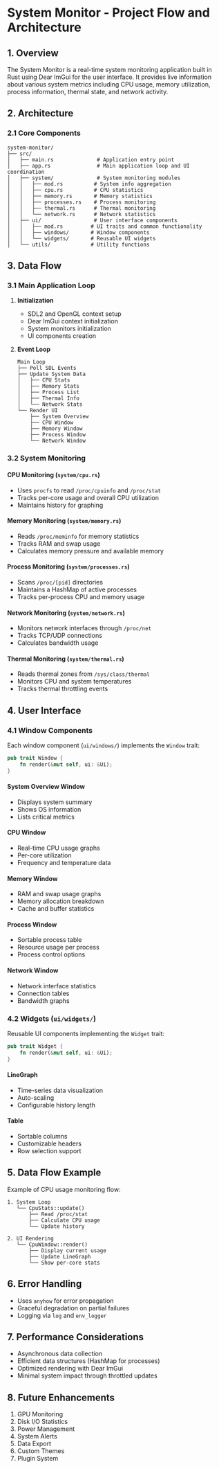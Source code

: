 # System Monitor - Project Flow and Architecture

## 1. Overview

The System Monitor is a real-time system monitoring application built in Rust using Dear ImGui for the user interface. It provides live information about various system metrics including CPU usage, memory utilization, process information, thermal state, and network activity.

## 2. Architecture

### 2.1 Core Components

```
system-monitor/
├── src/
│   ├── main.rs              # Application entry point
│   ├── app.rs               # Main application loop and UI coordination
│   ├── system/              # System monitoring modules
│   │   ├── mod.rs          # System info aggregation
│   │   ├── cpu.rs          # CPU statistics
│   │   ├── memory.rs       # Memory statistics
│   │   ├── processes.rs    # Process monitoring
│   │   ├── thermal.rs      # Thermal monitoring
│   │   └── network.rs      # Network statistics
│   ├── ui/                 # User interface components
│   │   ├── mod.rs         # UI traits and common functionality
│   │   ├── windows/       # Window components
│   │   └── widgets/       # Reusable UI widgets
│   └── utils/             # Utility functions
```

## 3. Data Flow

### 3.1 Main Application Loop

1. **Initialization**
   - SDL2 and OpenGL context setup
   - Dear ImGui context initialization
   - System monitors initialization
   - UI components creation

2. **Event Loop**
   ```
   Main Loop
   ├── Poll SDL Events
   ├── Update System Data
   │   ├── CPU Stats
   │   ├── Memory Stats
   │   ├── Process List
   │   ├── Thermal Info
   │   └── Network Stats
   └── Render UI
       ├── System Overview
       ├── CPU Window
       ├── Memory Window
       ├── Process Window
       └── Network Window
   ```

### 3.2 System Monitoring

#### CPU Monitoring (`system/cpu.rs`)
- Uses `procfs` to read `/proc/cpuinfo` and `/proc/stat`
- Tracks per-core usage and overall CPU utilization
- Maintains history for graphing

#### Memory Monitoring (`system/memory.rs`)
- Reads `/proc/meminfo` for memory statistics
- Tracks RAM and swap usage
- Calculates memory pressure and available memory

#### Process Monitoring (`system/processes.rs`)
- Scans `/proc/[pid]` directories
- Maintains a HashMap of active processes
- Tracks per-process CPU and memory usage

#### Network Monitoring (`system/network.rs`)
- Monitors network interfaces through `/proc/net`
- Tracks TCP/UDP connections
- Calculates bandwidth usage

#### Thermal Monitoring (`system/thermal.rs`)
- Reads thermal zones from `/sys/class/thermal`
- Monitors CPU and system temperatures
- Tracks thermal throttling events

## 4. User Interface

### 4.1 Window Components

Each window component (`ui/windows/`) implements the `Window` trait:
```rust
pub trait Window {
    fn render(&mut self, ui: &Ui);
}
```

#### System Overview Window
- Displays system summary
- Shows OS information
- Lists critical metrics

#### CPU Window
- Real-time CPU usage graphs
- Per-core utilization
- Frequency and temperature data

#### Memory Window
- RAM and swap usage graphs
- Memory allocation breakdown
- Cache and buffer statistics

#### Process Window
- Sortable process table
- Resource usage per process
- Process control options

#### Network Window
- Network interface statistics
- Connection tables
- Bandwidth graphs

### 4.2 Widgets (`ui/widgets/`)

Reusable UI components implementing the `Widget` trait:
```rust
pub trait Widget {
    fn render(&mut self, ui: &Ui);
}
```

#### LineGraph
- Time-series data visualization
- Auto-scaling
- Configurable history length

#### Table
- Sortable columns
- Customizable headers
- Row selection support

## 5. Data Flow Example

Example of CPU usage monitoring flow:

```
1. System Loop
   └── CpuStats::update()
       ├── Read /proc/stat
       ├── Calculate CPU usage
       └── Update history

2. UI Rendering
   └── CpuWindow::render()
       ├── Display current usage
       ├── Update LineGraph
       └── Show per-core stats
```

## 6. Error Handling

- Uses `anyhow` for error propagation
- Graceful degradation on partial failures
- Logging via `log` and `env_logger`

## 7. Performance Considerations

- Asynchronous data collection
- Efficient data structures (HashMap for processes)
- Optimized rendering with Dear ImGui
- Minimal system impact through throttled updates

## 8. Future Enhancements

1. GPU Monitoring
2. Disk I/O Statistics
3. Power Management
4. System Alerts
5. Data Export
6. Custom Themes
7. Plugin System 